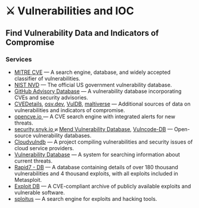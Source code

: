 # ⚔️ Vulnerabilities and IOC

## **Find Vulnerability Data and Indicators of Compromise**

### Services

* [MITRE CVE](https://www.cve.org/) — A search engine, database, and widely accepted classifier of vulnerabilities.
* [NIST NVD](https://nvd.nist.gov/vuln/search) — The official US government vulnerability database.
* [GitHub Advisory Database](https://github.com/advisories) — A vulnerability database incorporating CVEs and security advisories.
* [CVEDetails](https://www.cvedetails.com/), [osv.dev](https://osv.dev/list), [VulDB](https://vuldb.com/), [maltiverse](https://maltiverse.com/search) — Additional sources of data on vulnerabilities and indicators of compromise.
* [opencve.io ](https://www.opencve.io/cve)— A CVE search engine with integrated alerts for new threats.
* [security.snyk.io ](https://security.snyk.io/)и [Mend Vulnerability Database](https://www.mend.io/vulnerability-database/), [Vulncode-DB](https://www.vulncode-db.com/) — Open-source vulnerability databases.
* [Cloudvulndb](https://www.cloudvulndb.org/) — A project compiling vulnerabilities and security issues of cloud service providers.
* [Vulnerability Database](https://vulners.com/) — A system for searching information about current threats.
* [Rapid7 - DB](https://www.rapid7.com/db/) — A database containing details of over 180 thousand vulnerabilities and 4 thousand exploits, with all exploits included in Metasploit.
* [Exploit DB](https://www.exploit-db.com/) — A CVE-compliant archive of publicly available exploits and vulnerable software.
* [sploitus](https://sploitus.com/) — A search engine for exploits and hacking tools.
